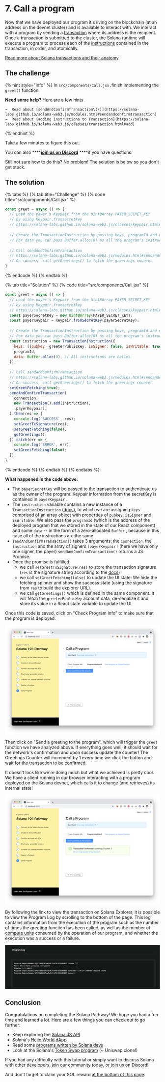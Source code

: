 # 7. Call a program

Now that we have deployed our program it's living on the blockchain \(at an address on the devnet cluster\) and is available to interact with. We interact with a program by sending a [transaction](https://docs.solana.com/developing/programming-model/transactions) where its address is the recipient. Once a transaction is submitted to the cluster, the Solana runtime will execute a program to process each of the [instructions](https://docs.solana.com/terminology#instruction) contained in the transaction, in order, and atomically.

[Read more about Solana transactions and their anatomy](https://docs.solana.com/developing/programming-model/transactions).

## The challenge

{% hint style="info" %}
In `src/components/Call.jsx,`finish implementing the `greet()` function.

**Need some help?** Here are a few hints

    →  Read about [sendAndConfirmTransaction\(\)](https://solana-labs.github.io/solana-web3.js/modules.html#sendandconfirmtransaction)  
    →  Read about [adding instructions to Transaction](https://solana-labs.github.io/solana-web3.js/classes/transaction.html#add)
{% endhint %}

Take a few minutes to figure this out.

You can also ****[**join us on Discord**](https://discord.gg/fszyM7K) ****if you have questions.

Still not sure how to do this? No problem! The solution is below so you don't get stuck.

## The solution

{% tabs %}
{% tab title="Challenge" %}
{% code title="src/components/Call.jsx" %}
```jsx
const greet = async () => {
  // Load the payer's Keypair from the Uint8Array PAYER_SECRET_KEY
  // by using Keypair.fromsecretkey
  // https://solana-labs.github.io/solana-web3.js/classes/keypair.html#fromsecretkey

  // Create the TransactionInstruction by passing keys, programId and data
  // For data you can pass Buffer.alloc(0) as all the program's instructions are the same

  // Call sendAndConfirmTransaction
  // https://solana-labs.github.io/solana-web3.js/modules.html#sendandconfirmtransaction
  // On success, call getGreetings() to fetch the greetings counter
}
```
{% endcode %}
{% endtab %}

{% tab title="Solution" %}
{% code title="src/components/Call.jsx" %}
```javascript
const greet = async () => {
  // Load the payer's Keypair from the Uint8Array PAYER_SECRET_KEY
  // by using Keypair.fromsecretkey
  // https://solana-labs.github.io/solana-web3.js/classes/keypair.html#fromsecretkey
  const payerSecretKey = new Uint8Array(PAYER_SECRET_KEY);
  const payerKeypair = Keypair.fromSecretKey(payerSecretKey);

  // Create the TransactionInstruction by passing keys, programId and data
  // For data you can pass Buffer.alloc(0) as all the program's instructions are the same
  const instruction = new TransactionInstruction({
    keys: [{pubkey: greeterPublicKey, isSigner: false, isWritable: true}],
    programId,
    data: Buffer.alloc(0), // All instructions are hellos
  });

  // Call sendAndConfirmTransaction
  // https://solana-labs.github.io/solana-web3.js/modules.html#sendandconfirmtransaction
  // On success, call getGreetings() to fetch the greetings counter
  setGreetFetching(true);
  sendAndConfirmTransaction(
    connection,
    new Transaction().add(instruction),
    [payerKeypair],
  ).then(res => {
    console.log(`SUCCESS`, res);
    setGreetTxSignature(res);
    setGreetFetching(false);
    getGreetings();
  }).catch(err => {
    console.log(`ERROR`, err);
    setGreetFetching(false);
  });
}
```
{% endcode %}
{% endtab %}
{% endtabs %}

**What happened in the code above:**

* The `payerSecretKey` will be passed to the transaction to authenticate us as the owner of the program. Keypair information from the secretKey is contained in `payerKeypair` .
* The `instruction` variable contains a new instance of a `TransactionInstruction` \([docs](https://solana-labs.github.io/solana-web3.js/classes/transactioninstruction.html)\), to which we are assigning `keys` comprised of an array object with properties of `pubkey`, `isSigner` and `isWritable`.  We also pass the `programId` \(which is the address of the deployed program that we stored in the state of our React component\) and some `data` -- in the form of a zero-allocated `Buffer` , because in this case all of the instructions are the same.
* `sendAndConfirmTransaction()` takes 3 arguments: the `connection`, the `instruction` and the array of signers `[payerKeypair]` \(here we have only one signer, the payer\) `sendAndConfirmTransaction()` returns a JS Promise.
* Once the promise is fulfilled:
  * we call `setGreetTxSignature(res)` to store the transaction signature \(`res` is the signature string according to the [docs](https://solana-labs.github.io/solana-web3.js/modules.html#sendandconfirmtransaction)\)
  * we call `setGreetFetching(false)` to update the UI state: We hide the fetching spinner and show the success state \(using the signature from `res` to build the explorer URL\).
  * we call `getGreetings()` which is defined in the same component. It will fetch the `greeterPublicKey` account data, de-serialize it and store its value in a React state variable to update the UI.

Once this code is saved, click on "Check Program Info" to make sure that the program is deployed.

![](../../../.gitbook/assets/screen-shot-2021-06-14-at-10.53.34-pm.png)

Then click on "Send a greeting to the program". which will trigger the `greet` function we have analyzed above. If everything goes well, it should wait for the network's confirmation and upon success update the counter! The Greetings Counter will increment by 1 every time we click the button and wait for the transaction to be confirmed.

It doesn't look like we're doing much but what we achieved is pretty cool. We have a client running in our browser interacting with a program deployed on the Solana devnet, which calls it to change \(and retrieves\) its internal state!

![](../../../.gitbook/assets/screen-shot-2021-06-14-at-10.54.41-pm.png)

By following the link to view the transaction on Solana Explorer, it is possible to view the Program Log by scrolling to the bottom of the page. This log contains information from the execution of the program such as the number of times the greeting function has been called, as well as the number of [compute units](https://docs.solana.com/developing/programming-model/runtime#compute-budget) consumed by the operation of our program, and whether the execution was a success or a failure.

![](../../../.gitbook/assets/screen-shot-2021-06-14-at-11.02.08-pm.png)

## Conclusion

Congratulations on completing the Solana Pathway! We hope you had a fun time and learned a lot. Here are a few things you can check out to go further:

* Keep exploring the [Solana JS API](https://solana-labs.github.io/solana-web3.js/modules.html#sendandconfirmtransaction)
* Solana's [Hello World dApp](https://github.com/solana-labs/example-helloworld)
* Read some [programs written by Solana devs](https://github.com/solana-labs/solana-program-library/tree/master/examples)
* Look at the Solana's [Token Swap program](https://github.com/solana-labs/solana-program-library/tree/master/token-swap) \(~ Uniswap clone!\)

If you had any difficulty with this tutorial or simply want to discuss Solana with other developers, [join our community](https://community.figment.io) today, or [join us on Discord](https://discord.gg/EBveT5xs9D)!

And don't forget to claim your SOL reward [at the bottom of this page](https://datahub.figment.io/services/solana).

